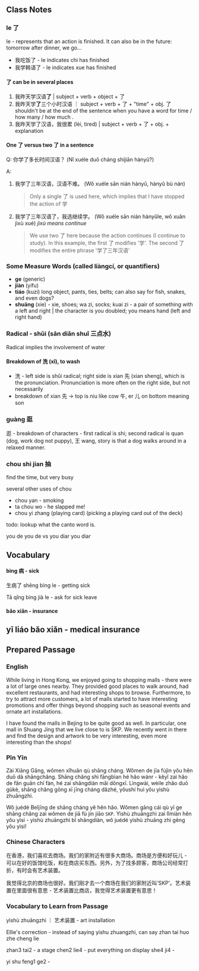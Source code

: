 
## Class Notes

### le 了

le - represents that an action is finished. It can also be in the future: tomorrow after dinner, we go...

- 我吃饭了 - le indicates chi has finished
- 我学韩语了 - le indicates xue has finished

#### 了 can be in several places

1. 我昨天学汉语**了** | subject + verb + object + 了
1. 我昨天学**了**三个小时汉语 ｜ subject + verb + 了 + "time" + obj. 了 shouldn't  be at the end of the sentence when you have a word for time / how many / how much .
1. 我昨天学了汉语，我很累 (lèi, tired) | subject + verb + 了 + obj. + explanation

#### One 了 versus two 了 in a sentence

Q: 你学了多长时间汉语？ (Nǐ xuéle duō cháng shíjiān hànyǔ?)

A:
1. 我学了三年汉语，汉语不难。 (Wǒ xuéle sān nián hànyǔ, hànyǔ bù nán)
    
   > Only a single 了 is used here, which implies that I have stopped the action of 学

1. 我学了三年汉语了，我选继续学。 (Wǒ xuéle sān nián hànyǔle, wǒ xuǎn jìxù xué) _jìxù means continue_

    > We use two 了 here because the action continues (I continue to study). In this example, the first 了 modifies '学'. The second 了 modifies the entire phrase '学了三年汉语'

### Some Measure Words (called liàngcí, or quantifiers)
- **ge** (generic)
- **jiàn** (yifu)
- **tiáo** (kuzi) long object, pants, ties, belts; can also say for fish, snakes, and even dogs?
- **shuāng** (xie) - xie, shoes; wa zi, socks; kuai zi - a pair of something with a left and right | the character is you doubled; you means hand (left and right hand)

### Radical - shǔi (sān diǎn shuǐ 三点水)

Radical implies the involvement of water

#### Breakdown of 洗 (xǐ), to wash

- 洗 - left side is shǔi radical; right side is xian 先 (xian sheng), which is the pronunciation. Pronunciation is more often on the right side, but not necessarily
- breakdown of xian 先 -> top is niu like cow 牛, er 儿 on bottom meaning son

### guàng 逛

逛 - breakdown of characters - first radical is shi; second radical is quan (dog, work dog not puppy), 王 wang, story is that a dog walks around in a relaxed manner. 

### chou shi jian 抽

find the time, but very busy 

several other uses of chou
- chou yan - smoking
- ta chou wo - he slapped me!
- chou yi zhang (playing card) (picking a playing card out of the deck)


todo: lookup what the canto word is. 

you de you de vs you diar you diar

## Vocabulary

#### bìng 病 - sick

生病了 shēng bìng le - getting sick

Tā qǐng bìng jià le - ask for sick leave

#### bǎo xiǎn - insurance

yī liáo bǎo xiǎn - medical insurance
--- 

## Prepared Passage

### English

While living in Hong Kong, we enjoyed going to shopping malls - there were a lot of large ones nearby. They provided good places to walk around, had excellent restaurants, and had interesting shops to browse. Furthermore, to try to attract more customers, a lot of malls started to have interesting promotions and offer things beyond shopping such as seasonal events and ornate art installations.

I have found the malls in Bejing to be quite good as well. In particular, one mall in Shuang Jing that we live close to is SKP. We recently went in there and find the design and artwork to be very interesting, even more interesting than the shops!

### Pīn Yīn

Zài Xiāng Gāng, wǒmen xǐhuān qù shāng cháng. Wǒmen de jīa fùjìn yǒu hěn duō dà shāngchǎng. Shāng chǎng shì fāngbìan hé hǎo wánr - kěyǐ zaì hǎo de fǎn guān chī fàn, hé zaì shāngdiàn mǎi dōngxī. Lìngwài, wèile zhǎo duō gùkè, shāng chǎng gōng xī jīng cháng dǎzhé, yǒushí huì yǒu yìshù zhuāngzhì. 

Wǒ juédé Beǐjīng de shāng cháng yě hěn hǎo. Wǒmen gāng cái qù yī ge shāng chǎng zaì wǒmen de jiā fù jin jiāo `SKP`. Yìshù zhuāngzhì zaì lǐmiàn hěn yǒu yìsi - yìshù zhuāngzhì bǐ shāngdiàn, wǒ juédé yìshù zhuāng zhì gēng yǒu yìsi!

### Chinese Characters

在香港，我们喜欢去商场。我们的家附近有很多大商场。商场是方便和好玩儿 - 可以在好的饭馆吃饭，和在商店买东西。另外，为了找多顾客，商场公司经常打折，有时会有艺术装置。

我觉得北京的商场也很好。我们刚才去一个商场在我们的家附近叫‘SKP’。艺术装置在里面很有意思 - 艺术装置比商店，我觉得艺术装置更有意思！

### Vocabulary to Learn from Passage

yìshù zhuāngzhì ｜ 艺术装置 - art installation

Ellie's correction - instead of saying yishu zhuangzhi, can say zhan tai huo zhe cheng lie 

zhan3 tai2 - a stage
chen2 lie4 - put everything on display 
she4 ji4 - 

yi shu feng1 ge2 -  
